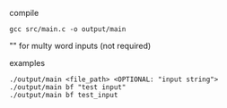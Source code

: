 compile
```
gcc src/main.c -o output/main
```

"" for multy word inputs (not required)

examples
```
./output/main <file_path> <OPTIONAL: "input string">
./output/main bf "test input"
./output/main bf test_input
```

